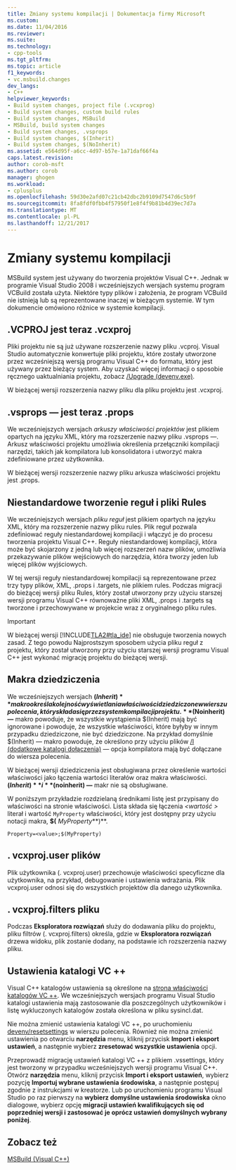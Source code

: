 ```yaml
---
title: Zmiany systemu kompilacji | Dokumentacja firmy Microsoft
ms.custom: 
ms.date: 11/04/2016
ms.reviewer: 
ms.suite: 
ms.technology:
- cpp-tools
ms.tgt_pltfrm: 
ms.topic: article
f1_keywords:
- vc.msbuild.changes
dev_langs:
- C++
helpviewer_keywords:
- Build system changes, project file (.vcxprog)
- Build system changes, custom build rules
- Build system changes, MSBuild
- MSBuild, build system changes
- Build system changes, .vsprops
- Build system changes, $(Inherit)
- Build system changes, $(NoInherit)
ms.assetid: e564d95f-a6cc-4d97-b57e-1a71daf66f4a
caps.latest.revision: 
author: corob-msft
ms.author: corob
manager: ghogen
ms.workload:
- cplusplus
ms.openlocfilehash: 59d30e2afd07c21cb42dbc2b9109d7547d6c5b9f
ms.sourcegitcommit: 8fa8fdf0fbb4f57950f1e8f4f9b81b4d39ec7d7a
ms.translationtype: MT
ms.contentlocale: pl-PL
ms.lasthandoff: 12/21/2017
---
```

# <a name="build-system-changes"></a>Zmiany systemu kompilacji
MSBuild system jest używany do tworzenia projektów Visual C++. Jednak w programie Visual Studio 2008 i wcześniejszych wersjach systemu program VCBuild została użyta. Niektóre typy plików i założenia, że program VCBuild nie istnieją lub są reprezentowane inaczej w bieżącym systemie. W tym dokumencie omówiono różnice w systemie kompilacji.  
  
## <a name="vcproj-is-now-vcxproj"></a>.VCPROJ jest teraz .vcxproj  
 Pliki projektu nie są już używane rozszerzenie nazwy pliku .vcproj. Visual Studio automatycznie konwertuje pliki projektu, które zostały utworzone przez wcześniejszą wersją programu Visual C++ do formatu, który jest używany przez bieżący system. Aby uzyskać więcej informacji o sposobie ręcznego uaktualniania projektu, zobacz [/Upgrade (devenv.exe)](/visualstudio/ide/reference/upgrade-devenv-exe).  
  
 W bieżącej wersji rozszerzenia nazwy pliku dla pliku projektu jest .vcxproj.  
  
## <a name="vsprops-is-now-props"></a>.vsprops — jest teraz .props  
 We wcześniejszych wersjach *arkuszy właściwości projektów* jest plikiem opartych na języku XML, który ma rozszerzenie nazwy pliku .vsprops —. Arkusz właściwości projektu umożliwia określenia przełączniki kompilacji narzędzi, takich jak kompilatora lub konsolidatora i utworzyć makra zdefiniowane przez użytkownika.  
  
 W bieżącej wersji rozszerzenie nazwy pliku arkusza właściwości projektu jest .props.  
  
## <a name="custom-build-rules-and-rules-files"></a>Niestandardowe tworzenie reguł i pliki Rules  
 We wcześniejszych wersjach *pliku reguł* jest plikiem opartych na języku XML, który ma rozszerzenie nazwy pliku rules. Plik reguł pozwala zdefiniować reguły niestandardowej kompilacji i włączyć je do procesu tworzenia projektu Visual C++. Reguły niestandardowej kompilacji, która może być skojarzony z jedną lub więcej rozszerzeń nazw plików, umożliwia przekazywanie plików wejściowych do narzędzia, która tworzy jeden lub więcej plików wyjściowych.  
  
 W tej wersji reguły niestandardowej kompilacji są reprezentowane przez trzy typy plików, XML, .props i .targets, nie plikiem rules. Podczas migracji do bieżącej wersji pliku Rules, który został utworzony przy użyciu starszej wersji programu Visual C++ równoważne pliki XML, .props i .targets są tworzone i przechowywane w projekcie wraz z oryginalnego pliku rules.  
  
> [!IMPORTANT]
>  W bieżącej wersji [!INCLUDE[TLA2#tla_ide](../build/includes/tla2sharptla_ide_md.md)] nie obsługuje tworzenia nowych zasad. Z tego powodu Najprostszym sposobem użycia pliku reguł z projektu, który został utworzony przy użyciu starszej wersji programu Visual C++ jest wykonać migrację projektu do bieżącej wersji.  
  
## <a name="inheritance-macros"></a>Makra dziedziczenia  
 We wcześniejszych wersjach **$(Inherit)** makro określa kolejność wyświetlania właściwości dziedziczone w wierszu polecenia, który składa się przez system kompilacji projektu. **$(Noinherit) —** makro powoduje, że wszystkie wystąpienia $(Inherit) mają być ignorowane i powoduje, że wszystkie właściwości, które byłyby w innym przypadku dziedziczone, nie być dziedziczone. Na przykład domyślnie $(Inherit) — makro powoduje, że określono przy użyciu plików [/I (dodatkowe katalogi dołączenia)](../build/reference/i-additional-include-directories.md) — opcja kompilatora mają być dołączane do wiersza polecenia.  
  
 W bieżącej wersji dziedziczenia jest obsługiwana przez określenie wartości właściwości jako łączenia wartości literałów oraz makra właściwości. **$(Inherit)** i **$(noinherit) —** makr nie są obsługiwane.  
  
 W poniższym przykładzie rozdzielaną średnikami listę jest przypisany do właściwości na stronie właściwości. Lista składa się łączenia  *\<wartość >* literał i wartość `MyProperty` właściwości, który jest dostępny przy użyciu notacji makra, **$(**  *MyProperty***)**.  
  
```  
Property=<value>;$(MyProperty)  
```  
  
## <a name="vcxprojuser-files"></a>. vcxproj.user plików  
 Plik użytkownika (. vcxproj.user) przechowuje właściwości specyficzne dla użytkownika, na przykład, debugowanie i ustawienia wdrażania. Plik vcxproj.user odnosi się do wszystkich projektów dla danego użytkownika.  
  
## <a name="vcxprojfilters-file"></a>. vcxproj.filters pliku  
 Podczas **Eksploratora rozwiązań** służy do dodawania pliku do projektu, pliku filtrów (. vcxproj.filters) określa, gdzie w **Eksploratora rozwiązań** drzewa widoku, plik zostanie dodany, na podstawie ich rozszerzenia nazwy pliku.  
  
## <a name="vc-directories-settings"></a>Ustawienia katalogi VC ++  
 Visual C++ katalogów ustawienia są określone na [strona właściwości katalogów VC ++](../ide/vcpp-directories-property-page.md). We wcześniejszych wersjach programu Visual Studio katalogi ustawienia mają zastosowanie dla poszczególnych użytkowników i listę wykluczonych katalogów została określona w pliku sysincl.dat.  
  
 Nie można zmienić ustawienia katalogi VC ++, po uruchomieniu [devenv/resetsettings](/visualstudio/ide/reference/resetsettings-devenv-exe) w wierszu polecenia. Również nie można zmienić ustawienia po otwarciu **narzędzia** menu, kliknij przycisk **Import i eksport ustawień**, a następnie wybierz **zresetować wszystkie ustawienia** opcji.  
  
 Przeprowadź migrację ustawień katalogi VC ++ z plikiem .vssettings, który jest tworzony w przypadku wcześniejszych wersji programu Visual C++. Otwórz **narzędzia** menu, kliknij przycisk **Import i eksport ustawień**, wybierz pozycję **Importuj wybrane ustawienia środowiska**, a następnie postępuj zgodnie z instrukcjami w kreatorze. Lub po uruchomieniu programu Visual Studio po raz pierwszy na **wybierz domyślne ustawienia środowiska** okno dialogowe, wybierz opcję **migracji ustawień kwalifikujących się od poprzedniej wersji i zastosować je oprócz ustawień domyślnych wybrany poniżej**.  
  
## <a name="see-also"></a>Zobacz też  
 [MSBuild (Visual C++)](../build/msbuild-visual-cpp.md)